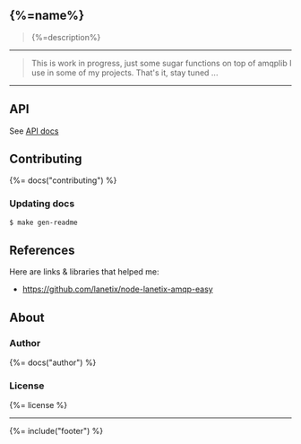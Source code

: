 ## {%=name%}

> {%=description%}

---

> This is work in progress, just some sugar functions on top of amqplib I use in some of my projects.
> That's it, stay tuned ...

---

## API

See [API docs](./docs/api-docs.md)

## Contributing

{%= docs("contributing") %}

### Updating docs

```sh
$ make gen-readme
```

## References

Here are links & libraries that helped me:
- https://github.com/lanetix/node-lanetix-amqp-easy

## About

### Author
{%= docs("author") %}

### License
{%= license %}

***

{%= include("footer") %}

